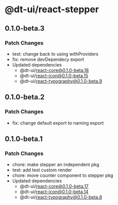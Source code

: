# @dt-ui/react-stepper

## 0.1.0-beta.3

### Patch Changes

- test: change back to using withProviders
- fix: remove devDependecy export
- Updated dependencies
  - @dt-ui/react-core@0.1.0-beta.18
  - @dt-ui/react-icon@0.1.0-beta.15
  - @dt-ui/react-typography@0.1.0-beta.9

## 0.1.0-beta.2

### Patch Changes

- fix: change default export to naming export

## 0.1.0-beta.1

### Patch Changes

- chore: make stepper an independent pkg
- test: add test custom render
- chore: move counter component to stepper pkg
- Updated dependencies
  - @dt-ui/react-core@0.1.0-beta.17
  - @dt-ui/react-icon@0.1.0-beta.14
  - @dt-ui/react-typography@0.1.0-beta.8
